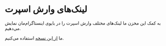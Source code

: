 # لینک‌های وارش اسپرت

به کمک این مخزن ما لینک‌های مختلف وارش اسپرت را در بایوی اینستاگرام‌مان نمایش می‌دهیم.

ما [از این نسخه](https://varesh.xyz/links/) استفاده می‌کنیم.